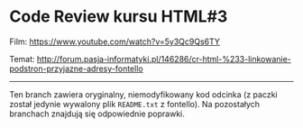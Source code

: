 # Code Review kursu HTML#3

Film: https://www.youtube.com/watch?v=5y3Qc9Qs6TY

Temat: http://forum.pasja-informatyki.pl/146286/cr-html-%233-linkowanie-podstron-przyjazne-adresy-fontello

---

Ten branch zawiera oryginalny, niemodyfikowany kod odcinka (z paczki został jedynie wywalony plik `README.txt` z fontello). Na pozostałych branchach znajdują się odpowiednie poprawki.
